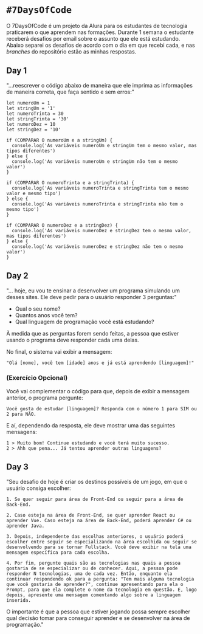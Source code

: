 # `#7DaysOfCode`

O 7DaysOfCode é um projeto da Alura para os estudantes de tecnologia praticarem o que aprendem nas formações. Durante 1 semana o estudante receberá desafios por email sobre o assunto que ele está estudando. Abaixo separei os desafios de acordo com o dia em que recebi cada, e nas *branches* do repositório estão as minhas respostas.  
  
## Day 1  
  
"...reescrever o código abaixo de maneira que ele imprima as informações de maneira correta, que faça sentido e sem erros:"
```
let numeroUm = 1
let stringUm = '1'
let numeroTrinta = 30
let stringTrinta = '30'
let numeroDez = 10
let stringDez = '10'

if (COMPARAR O numeroUm e a stringUm) {
  console.log('As variáveis numeroUm e stringUm tem o mesmo valor, mas tipos diferentes')
} else {
  console.log('As variáveis numeroUm e stringUm não tem o mesmo valor')
}

if (COMPARAR O numeroTrinta e a stringTrinta) {
  console.log('As variáveis numeroTrinta e stringTrinta tem o mesmo valor e mesmo tipo')
} else {
  console.log('As variáveis numeroTrinta e stringTrinta não tem o mesmo tipo')
}

if (COMPARAR O numeroDez e a stringDez) {
  console.log('As variáveis numeroDez e stringDez tem o mesmo valor, mas tipos diferentes')
} else {
  console.log('As variáveis numeroDez e stringDez não tem o mesmo valor')
}
```
## Day 2

"... hoje, eu vou te ensinar a desenvolver um programa simulando um desses sites. Ele deve pedir para o usuário responder 3 perguntas:"

- Qual o seu nome?
- Quantos anos você tem?
- Qual linguagem de programação você está estudando?

À medida que as perguntas forem sendo feitas, a pessoa que estiver usando o programa deve responder cada uma delas.

No final, o sistema vai exibir a mensagem:
```
"Olá [nome], você tem [idade] anos e já está aprendendo [linguagem]!"
```
### (Exercício Opcional)

Você vai complementar o código para que, depois de exibir a mensagem anterior, o programa pergunte:
```
Você gosta de estudar [linguagem]? Responda com o número 1 para SIM ou 2 para NÃO.
```
E aí, dependendo da resposta, ele deve mostrar uma das seguintes mensagens:
```
1 > Muito bom! Continue estudando e você terá muito sucesso.
2 > Ahh que pena... Já tentou aprender outras linguagens?
```
## Day 3

"Seu desafio de hoje é criar os destinos possíveis de um jogo, em que o usuário consiga escolher:
```
1. Se quer seguir para área de Front-End ou seguir para a área de Back-End.

2. Caso esteja na área de Front-End, se quer aprender React ou aprender Vue. Caso esteja na área de Back-End, poderá aprender C# ou aprender Java.

3. Depois, independente das escolhas anteriores, o usuário poderá escolher entre seguir se especializando na área escolhida ou seguir se desenvolvendo para se tornar Fullstack. Você deve exibir na tela uma mensagem específica para cada escolha.

4. Por fim, pergunte quais são as tecnologias nas quais a pessoa gostaria de se especializar ou de conhecer. Aqui, a pessoa pode responder N tecnologias, uma de cada vez. Então, enquanto ela continuar respondendo ok para a pergunta: "Tem mais alguma tecnologia que você gostaria de aprender?", continue apresentando para ela o Prompt, para que ela complete o nome da tecnologia em questão. E, logo depois, apresente uma mensagem comentando algo sobre a linguagem inserida.
```
O importante é que a pessoa que estiver jogando possa sempre escolher qual decisão tomar para conseguir aprender e se desenvolver na área de programação."
